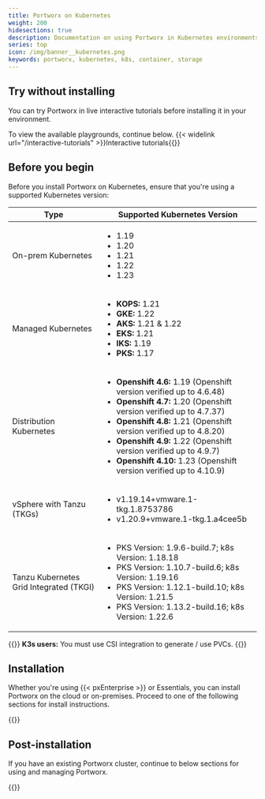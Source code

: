```yaml
---
title: Portworx on Kubernetes
weight: 200
hidesections: true
description: Documentation on using Portworx in Kubernetes environments
series: top
icon: /img/banner__kubernetes.png
keywords: portworx, kubernetes, k8s, container, storage
---
```


## Try without installing

You can try Portworx in live interactive tutorials before installing it in your environment.

To view the available playgrounds, continue below.
{{< widelink url="/interactive-tutorials" >}}Interactive tutorials{{</widelink>}}

## Before you begin

Before you install Portworx on Kubernetes, ensure that you're using a supported Kubernetes version:

| **Type** | **Supported Kubernetes Version** |
|---|---|
| On-prem Kubernetes | <ul><li>1.19</li><li>1.20</li><li>1.21</li><li>1.22</li><li>1.23</li></ul> |
| Managed Kubernetes | <ul><li>**KOPS:** 1.21</li><li>**GKE:** 1.22</li><li>**AKS:** 1.21 & 1.22</li><li>**EKS:** 1.21</li><li>**IKS:** 1.19</li><li>**PKS:** 1.17</li></ul> |
| Distribution Kubernetes | <ul><li>**Openshift 4.6:** 1.19 (Openshift version verified up to 4.6.48) </li><li>**Openshift 4.7:** 1.20 (Openshift version verified up to 4.7.37)</li><li>**Openshift 4.8:** 1.21 (Openshift version verified up to 4.8.20) </li><li>**Openshift 4.9:** 1.22 (Openshift version verified up to 4.9.7)</li><li>**Openshift 4.10:** 1.23 (Openshift version verified up to 4.10.9)</li></ul> |
| vSphere with Tanzu (TKGs) | <ul><li>v1.19.14+vmware.1-tkg.1.8753786</li><li>v1.20.9+vmware.1-tkg.1.a4cee5b</li></ul> |
| Tanzu Kubernetes Grid Integrated (TKGI) | <ul><li>PKS Version: 1.9.6-build.7; k8s Version: 1.18.18</li><li>PKS Version: 1.10.7-build.6; k8s Version: 1.19.16</li><li>PKS Version: 1.12.1-build.10; k8s Version: 1.21.5</li><li>PKS Version: 1.13.2-build.16; k8s Version: 1.22.6</li></ul> | 


{{<info>}}
**K3s users:** You must use CSI integration to generate / use PVCs.
{{</info>}}

## Installation

Whether you're using {{< pxEnterprise >}} or Essentials, you can install Portworx on the cloud or on-premises. Proceed to one of the following sections for install instructions.

{{<homelist series="k8s-install">}}

## Post-installation

If you have an existing Portworx cluster, continue to below sections for using and managing Portworx.

{{<homelist series2="k8s-postinstall">}}

